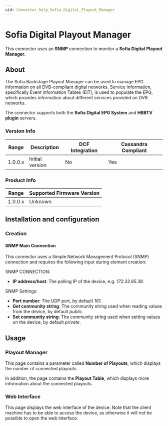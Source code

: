 ```yaml
---
uid: Connector_help_Sofia_Digital_Playout_Manager
---
```


# Sofia Digital Playout Manager

This connector uses an **SNMP** connection to monitor a **Sofia Digital** **Playout Manager**.

## About

The Sofia Backstage Playout Manager can be used to manage EPG information on all DVB-compliant digital networks. Service information, specifically Event Information Tables (EIT), is used to populate the EPG, which provides information about different services provided on DVB networks.

The connector supports both the **Sofia Digital EPG System** and **HBBTV plugin** servers.

### Version Info

| **Range** | **Description** | **DCF Integration** | **Cassandra Compliant** |
|------------------|-----------------|---------------------|-------------------------|
| 1.0.0.x          | Initial version | No                  | Yes                     |

### Product Info

| Range | Supported Firmware Version |
|------------------|-----------------------------|
| 1.0.0.x          | Unknown                     |

## Installation and configuration

### Creation

#### SNMP Main Connection

This connector uses a Simple Network Management Protocol (SNMP) connection and requires the following input during element creation:

SNMP CONNECTION:

- **IP address/host**: The polling IP of the device, e.g. *172.32.65.38.*

SNMP Settings:

- **Port number**: The UDP port, by default *161.*
- **Get community string**: The community string used when reading values from the device, by default *public*.
- **Set community string**: The community string used when setting values on the device, by default *private*.

## Usage

### Playout Manager

This page contains a parameter called **Number of Playouts**, which displays the number of connected playouts.

In addition, the page contains the **Playout Table**, which displays more information about the connected playouts.

### Web Interface

This page displays the web interface of the device. Note that the client machine has to be able to access the device, as otherwise it will not be possible to open the web interface.
